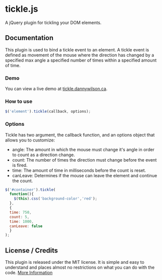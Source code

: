 tickle.js
=========

A jQuery plugin for tickling your DOM elements. 

## Documentation

This plugin is used to bind a tickle event to an element. 
A tickle event is defined as movement of the mouse where 
the direction has changed by a specified max angle
a specified number of times 
within a specified amount of time.

### Demo

You can view a live demo at [tickle.dannywilson.ca](http://tickle.dannywilson.ca).


### How to use

```javascript
$('element').tickle(callback, options);
```

### Options

Tickle has two argument, the callback function, and an options object that allows you to customize:

* angle: The amount in which the mouse must change it's angle in order to count as a direction change.
* count: The number of times the direction must change before the event is fired.
* time: The amount of time in milliseconds before the count is reset.
* canLeave: Determines if the mouse can leave the element and continue the count.

```javascript
$('#container').tickle(
  function(){
    $(this).css('background-color','red');
  }, 
  { 
  time: 750,
  count: 5,
  time: 1000,
  canLeave: false
  }
);
```
           

## License / Credits

This plugin is released under the MIT license. It is simple and easy to understand and places almost no restrictions on what you can do with the code.
[More Information](http://en.wikipedia.org/wiki/MIT_License)
